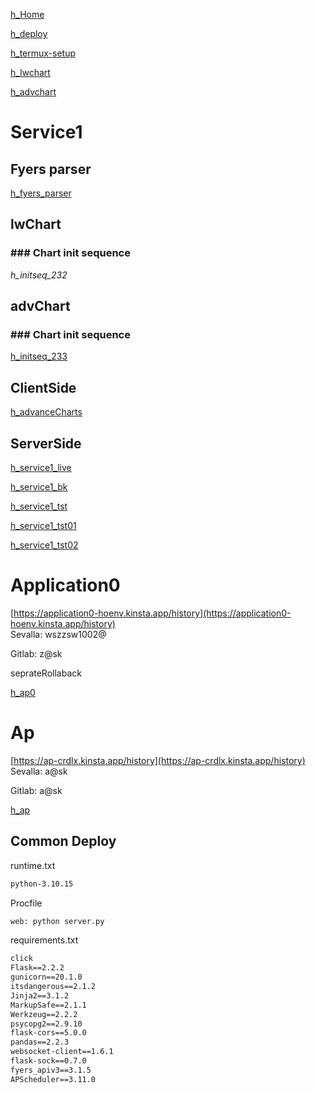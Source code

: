 [h_Home](h_Home.md)

[h_deploy](h_deploy.md)

[h_termux-setup](h_termux-setup.md)

[h_lwchart](h_lwchart.md)

[h_advchart](h_advchart.md)

# Service1

## Fyers parser

[h_fyers_parser](h_fyers_parser.md)

## lwChart

### \### Chart init sequence

*h_initseq_232*

## advChart

### \### Chart init sequence

[h_initseq_233](h_initseq_233.md)

## ClientSide

[h_advanceCharts](h_advanceCharts.md)

## ServerSide

[h_service1_live](h_service1_live.md)

[h_service1_bk](h_service1_bk.md)

[h_service1_tst](h_service1_tst.md)

[h_service1_tst01](h_service1_tst01.md)

[h_service1_tst02](h_service1_tst02.md)

# Application0

[https://application0-hoenv.kinsta.app/history](https://application0-hoenv.kinsta.app/history)  
Sevalla: wszzsw1002@

Gitlab: z@sk

seprateRollaback

[h_ap0](h_ap0.md)

# Ap

[https://ap-crdlx.kinsta.app/history](https://ap-crdlx.kinsta.app/history)  
Sevalla: a@sk

Gitlab: a@sk

[h_ap](h_ap.md)

## Common Deploy

runtime.txt

````txt
python-3.10.15

````

Procfile

````txt
web: python server.py
````

requirements.txt

````txt
click
Flask==2.2.2
gunicorn==20.1.0
itsdangerous==2.1.2
Jinja2==3.1.2
MarkupSafe==2.1.1
Werkzeug==2.2.2
psycopg2==2.9.10
flask-cors==5.0.0
pandas==2.2.3
websocket-client==1.6.1
flask-sock==0.7.0
fyers_apiv3==3.1.5
APScheduler==3.11.0
````
